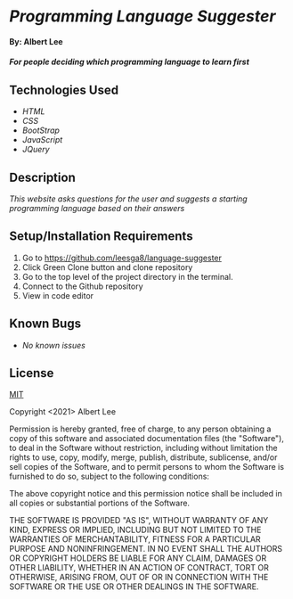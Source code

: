 # _Programming Language Suggester_

#### By: **Albert Lee**

#### _For people deciding which programming language to learn first_

## Technologies Used

* _HTML_
* _CSS_
* _BootStrap_
* _JavaScript_
* _JQuery_

## Description

_This website asks questions for the user and suggests a starting programming language based on their answers_

## Setup/Installation Requirements

1. Go to https://github.com/leesga8/language-suggester
2. Click Green Clone button and clone repository
3. Go to the top level of the project directory in the terminal.
4. Connect to the Github repository
5. View in code editor

## Known Bugs

* _No known issues_

## License
[MIT](https://choosealicense.com/licenses/mit/)


Copyright <2021> <COPYRIGHT> Albert Lee

Permission is hereby granted, free of charge, to any person obtaining a copy of this software and associated documentation files (the "Software"), to deal in the Software without restriction, including without limitation the rights to use, copy, modify, merge, publish, distribute, sublicense, and/or sell copies of the Software, and to permit persons to whom the Software is furnished to do so, subject to the following conditions:

The above copyright notice and this permission notice shall be included in all copies or substantial portions of the Software.

THE SOFTWARE IS PROVIDED "AS IS", WITHOUT WARRANTY OF ANY KIND, EXPRESS OR IMPLIED, INCLUDING BUT NOT LIMITED TO THE WARRANTIES OF MERCHANTABILITY, FITNESS FOR A PARTICULAR PURPOSE AND NONINFRINGEMENT. IN NO EVENT SHALL THE AUTHORS OR COPYRIGHT HOLDERS BE LIABLE FOR ANY CLAIM, DAMAGES OR OTHER LIABILITY, WHETHER IN AN ACTION OF CONTRACT, TORT OR OTHERWISE, ARISING FROM, OUT OF OR IN CONNECTION WITH THE SOFTWARE OR THE USE OR OTHER DEALINGS IN THE SOFTWARE.
